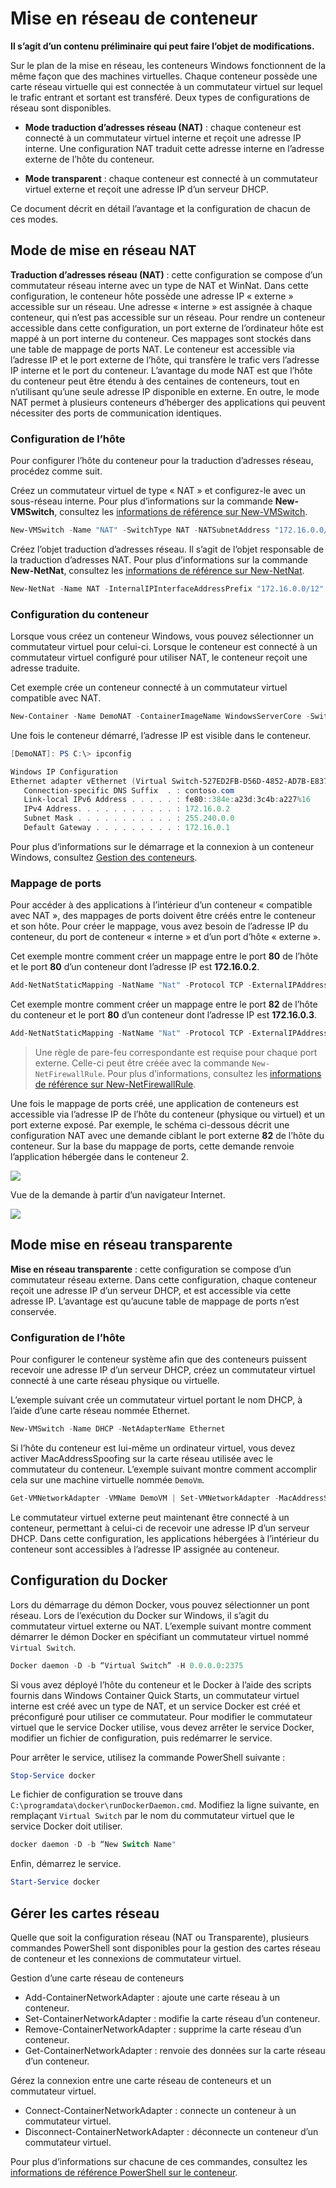 



# Mise en réseau de conteneur

**Il s’agit d’un contenu préliminaire qui peut faire l’objet de modifications.**

Sur le plan de la mise en réseau, les conteneurs Windows fonctionnent de la même façon que des machines virtuelles. Chaque conteneur possède une carte réseau virtuelle qui est connectée à un commutateur virtuel sur lequel le trafic entrant et sortant est transféré. Deux types de configurations de réseau sont disponibles.

- **Mode traduction d’adresses réseau (NAT)** : chaque conteneur est connecté à un commutateur virtuel interne et reçoit une adresse IP interne. Une configuration NAT traduit cette adresse interne en l’adresse externe de l’hôte du conteneur.

- **Mode transparent** : chaque conteneur est connecté à un commutateur virtuel externe et reçoit une adresse IP d’un serveur DHCP.

Ce document décrit en détail l’avantage et la configuration de chacun de ces modes.

## Mode de mise en réseau NAT

**Traduction d’adresses réseau (NAT)** : cette configuration se compose d’un commutateur réseau interne avec un type de NAT et WinNat. Dans cette configuration, le conteneur hôte possède une adresse IP « externe » accessible sur un réseau. Une adresse « interne » est assignée à chaque conteneur, qui n’est pas accessible sur un réseau. Pour rendre un conteneur accessible dans cette configuration, un port externe de l’ordinateur hôte est mappé à un port interne du conteneur. Ces mappages sont stockés dans une table de mappage de ports NAT. Le conteneur est accessible via l’adresse IP et le port externe de l’hôte, qui transfère le trafic vers l’adresse IP interne et le port du conteneur. L’avantage du mode NAT est que l’hôte du conteneur peut être étendu à des centaines de conteneurs, tout en n’utilisant qu’une seule adresse IP disponible en externe. En outre, le mode NAT permet à plusieurs conteneurs d’héberger des applications qui peuvent nécessiter des ports de communication identiques.

### Configuration de l’hôte

Pour configurer l’hôte du conteneur pour la traduction d’adresses réseau, procédez comme suit.

Créez un commutateur virtuel de type « NAT » et configurez-le avec un sous-réseau interne. Pour plus d’informations sur la commande **New-VMSwitch**, consultez les [informations de référence sur New-VMSwitch](https://technet.microsoft.com/en-us/library/hh848455.aspx).

```powershell
New-VMSwitch -Name "NAT" -SwitchType NAT -NATSubnetAddress "172.16.0.0/12"
```
Créez l’objet traduction d’adresses réseau. Il s’agit de l’objet responsable de la traduction d’adresses NAT. Pour plus d’informations sur la commande **New-NetNat**, consultez les [informations de référence sur New-NetNat](https://technet.microsoft.com/en-us/library/dn283361.aspx).

```powershell
New-NetNat -Name NAT -InternalIPInterfaceAddressPrefix "172.16.0.0/12" 
```

### Configuration du conteneur

Lorsque vous créez un conteneur Windows, vous pouvez sélectionner un commutateur virtuel pour celui-ci. Lorsque le conteneur est connecté à un commutateur virtuel configuré pour utiliser NAT, le conteneur reçoit une adresse traduite.

Cet exemple crée un conteneur connecté à un commutateur virtuel compatible avec NAT.

```powershell
New-Container -Name DemoNAT -ContainerImageName WindowsServerCore -SwitchName "NAT"
```

Une fois le conteneur démarré, l’adresse IP est visible dans le conteneur.

```powershell
[DemoNAT]: PS C:\> ipconfig

Windows IP Configuration
Ethernet adapter vEthernet (Virtual Switch-527ED2FB-D56D-4852-AD7B-E83732A032F5-0):
   Connection-specific DNS Suffix  . : contoso.com
   Link-local IPv6 Address . . . . . : fe80::384e:a23d:3c4b:a227%16
   IPv4 Address. . . . . . . . . . . : 172.16.0.2
   Subnet Mask . . . . . . . . . . . : 255.240.0.0
   Default Gateway . . . . . . . . . : 172.16.0.1
```

Pour plus d’informations sur le démarrage et la connexion à un conteneur Windows, consultez [Gestion des conteneurs](./manage_containers.md).

### Mappage de ports

Pour accéder à des applications à l’intérieur d’un conteneur « compatible avec NAT », des mappages de ports doivent être créés entre le conteneur et son hôte. Pour créer le mappage, vous avez besoin de l’adresse IP du conteneur, du port de conteneur « interne » et d’un port d’hôte « externe ».

Cet exemple montre comment créer un mappage entre le port **80** de l’hôte et le port **80** d’un conteneur dont l’adresse IP est **172.16.0.2**.

```powershell
Add-NetNatStaticMapping -NatName "Nat" -Protocol TCP -ExternalIPAddress 0.0.0.0 -InternalIPAddress 172.16.0.2 -InternalPort 80 -ExternalPort 80
```

Cet exemple montre comment créer un mappage entre le port **82** de l’hôte du conteneur et le port **80** d’un conteneur dont l’adresse IP est **172.16.0.3**.

```powershell
Add-NetNatStaticMapping -NatName "Nat" -Protocol TCP -ExternalIPAddress 0.0.0.0 -InternalIPAddress 172.16.0.3 -InternalPort 80 -ExternalPort 82
```
> Une règle de pare-feu correspondante est requise pour chaque port externe. Celle-ci peut être créée avec la commande `New-NetFirewallRule`. Pour plus d’informations, consultez les [informations de référence sur New-NetFirewallRule](https://technet.microsoft.com/en-us/library/jj554908.aspx).

Une fois le mappage de ports créé, une application de conteneurs est accessible via l’adresse IP de l’hôte du conteneur (physique ou virtuel) et un port externe exposé. Par exemple, le schéma ci-dessous décrit une configuration NAT avec une demande ciblant le port externe **82** de l’hôte du conteneur. Sur la base du mappage de ports, cette demande renvoie l’application hébergée dans le conteneur 2.

![](./media/nat1.png)

Vue de la demande à partir d’un navigateur Internet.

![](./media/portmapping.png)

## Mode mise en réseau transparente

**Mise en réseau transparente** : cette configuration se compose d’un commutateur réseau externe. Dans cette configuration, chaque conteneur reçoit une adresse IP d’un serveur DHCP, et est accessible via cette adresse IP. L’avantage est qu’aucune table de mappage de ports n’est conservée.

### Configuration de l’hôte

Pour configurer le conteneur système afin que des conteneurs puissent recevoir une adresse IP d’un serveur DHCP, créez un commutateur virtuel connecté à une carte réseau physique ou virtuelle.

L’exemple suivant crée un commutateur virtuel portant le nom DHCP, à l’aide d’une carte réseau nommée Ethernet.

```powershell
New-VMSwitch -Name DHCP -NetAdapterName Ethernet
```

Si l’hôte du conteneur est lui-même un ordinateur virtuel, vous devez activer MacAddressSpoofing sur la carte réseau utilisée avec le commutateur du conteneur. L’exemple suivant montre comment accomplir cela sur une machine virtuelle nommée `DemoVm`.

```powershell
Get-VMNetworkAdapter -VMName DemoVM | Set-VMNetworkAdapter -MacAddressSpoofing On
```
Le commutateur virtuel externe peut maintenant être connecté à un conteneur, permettant à celui-ci de recevoir une adresse IP d’un serveur DHCP. Dans cette configuration, les applications hébergées à l’intérieur du conteneur sont accessibles à l’adresse IP assignée au conteneur.

## Configuration du Docker

Lors du démarrage du démon Docker, vous pouvez sélectionner un pont réseau. Lors de l’exécution du Docker sur Windows, il s’agit du commutateur virtuel externe ou NAT. L’exemple suivant montre comment démarrer le démon Docker en spécifiant un commutateur virtuel nommé `Virtual Switch`.

```powershell
Docker daemon -D -b “Virtual Switch” -H 0.0.0.0:2375
```

Si vous avez déployé l’hôte du conteneur et le Docker à l’aide des scripts fournis dans Windows Container Quick Starts, un commutateur virtuel interne est créé avec un type de NAT, et un service Docker est créé et préconfiguré pour utiliser ce commutateur. Pour modifier le commutateur virtuel que le service Docker utilise, vous devez arrêter le service Docker, modifier un fichier de configuration, puis redémarrer le service.

Pour arrêter le service, utilisez la commande PowerShell suivante :

```powershell
Stop-Service docker
```

Le fichier de configuration se trouve dans `C:\programdata\docker\runDockerDaemon.cmd`. Modifiez la ligne suivante, en remplaçant `Virtual Switch` par le nom du commutateur virtuel que le service Docker doit utiliser.

```powershell
docker daemon -D -b “New Switch Name"
```
Enfin, démarrez le service.

```powershell
Start-Service docker
```

## Gérer les cartes réseau

Quelle que soit la configuration réseau (NAT ou Transparente), plusieurs commandes PowerShell sont disponibles pour la gestion des cartes réseau de conteneur et les connexions de commutateur virtuel.

Gestion d’une carte réseau de conteneurs

- Add-ContainerNetworkAdapter : ajoute une carte réseau à un conteneur.
- Set-ContainerNetworkAdapter : modifie la carte réseau d’un conteneur.
- Remove-ContainerNetworkAdapter : supprime la carte réseau d’un conteneur.
- Get-ContainerNetworkAdapter : renvoie des données sur la carte réseau d’un conteneur.

Gérez la connexion entre une carte réseau de conteneurs et un commutateur virtuel.

- Connect-ContainerNetworkAdapter : connecte un conteneur à un commutateur virtuel.
- Disconnect-ContainerNetworkAdapter : déconnecte un conteneur d’un commutateur virtuel.

Pour plus d’informations sur chacune de ces commandes, consultez les [informations de référence PowerShell sur le conteneur](https://technet.microsoft.com/en-us/library/mt433069.aspx).






<!--HONumber=Feb16_HO4-->


